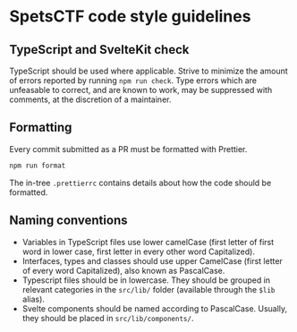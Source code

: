 # SpetsCTF code style guidelines

## TypeScript and SvelteKit check
TypeScript should be used where applicable. Strive to minimize the amount of errors reported by running `npm run check`. Type errors which are unfeasable to correct, and are known to work, may be suppressed with comments, at the discretion of a maintainer.

## Formatting
Every commit submitted as a PR must be formatted with Prettier.
```bash
npm run format
```

The in-tree `.prettierrc` contains details about how the code should be formatted. 

## Naming conventions
- Variables in TypeScript files use lower camelCase (first letter of first word in lower case, first letter in every other word Capitalized).
- Interfaces, types and classes should use upper CamelCase (first letter of every word Capitalized), also known as PascalCase.
- Typescript files should be in lowercase. They should be grouped in relevant categories in the `src/lib/` folder (available through the `$lib` alias).
- Svelte components should be named according to PascalCase. Usually, they should be placed in `src/lib/components/`.
